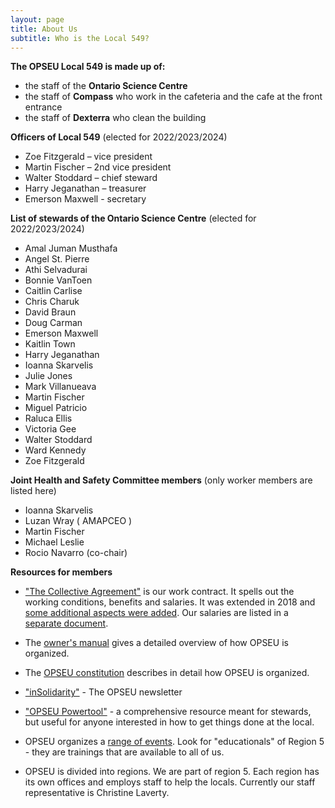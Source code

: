 ```yaml
---
layout: page
title: About Us
subtitle: Who is the Local 549?
---
```


**The OPSEU Local 549 is made up of:**
- the staff of the **Ontario Science Centre**
- the staff of **Compass** who work in the cafeteria and the cafe at the front entrance
- the staff of **Dexterra** who clean the building

**Officers of Local 549** (elected for 2022/2023/2024)
- Zoe Fitzgerald – vice president
- Martin Fischer – 2nd vice president
- Walter Stoddard – chief steward
- Harry Jeganathan – treasurer
- Emerson Maxwell - secretary
 
**List of stewards of the Ontario Science Centre** (elected for 2022/2023/2024)
- Amal Juman Musthafa
- Angel St. Pierre
- Athi Selvadurai
- Bonnie VanToen
- Caitlin Carlise
- Chris Charuk
- David Braun
- Doug Carman
- Emerson Maxwell
- Kaitlin Town
- Harry Jeganathan
- Ioanna Skarvelis
- Julie Jones
- Mark Villanueava
- Martin Fischer
- Miguel Patricio
- Raluca Ellis
- Victoria Gee
- Walter Stoddard
- Ward Kennedy
- Zoe Fitzgerald

**Joint Health and Safety Committee members** (only worker members are listed here)
- Ioanna Skarvelis
- Luzan Wray ( AMAPCEO )
- Martin Fischer
- Michael Leslie
- Rocio Navarro (co-chair)

**Resources for members**

- ["The Collective Agreement"](https://opseu.org/wp-content/uploads/2016/06/2015-2017_opseu_central_unified_agreement_-_final.pdf) is our work contract. It spells out the working conditions, benefits and salaries. It was extended in 2018 and [some additional aspects were added](https://opseu.org/wp-content/uploads/2018/05/2018-2021_ops_unified_extension_agreement.pdf). Our salaries are listed in a [separate document](https://opseu.org/wp-content/uploads/2019/05/copy_of_opseu_salary_schedule_2017-2021_unified_send.pdf).

- The [owner's manual](https://opseu.org/information/owners-manual/12067/) gives a detailed overview of how OPSEU is organized.

- The [OPSEU constitution](https://opseu.org/information/tools-and-resources/ontario-public-service-employees-union-constitution-2019/92827/) describes in detail how OPSEU is organized.

- ["inSolidarity"](https://opseu.org/solidarity/) - The OPSEU newsletter

- ["OPSEU Powertool"](https://opseu.org/wp-content/uploads/2015/04/2015-04_en_powertool.pdf) - a comprehensive resource meant for stewards, but useful for anyone interested in how to get things done at the local. 

- OPSEU organizes a [range of events](https://opseu.org/events/). Look for "educationals" of Region 5 - they are trainings that are available to all of us.

- OPSEU is divided into regions. We are part of region 5. Each region has its own offices and employs staff to help the locals. Currently our staff representative is Christine Laverty. 

